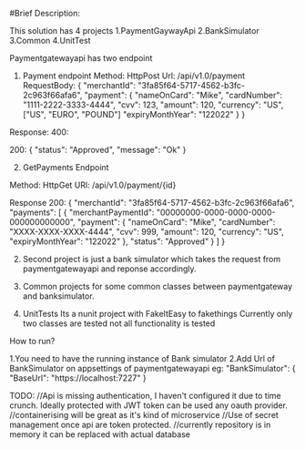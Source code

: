#Brief Description:

This solution has 4 projects
1.PaymentGaywayApi
2.BankSimulator
3.Common
4.UnitTest

Paymentgatewayapi has two endpoint
1) Payment endpoint 
Method:  HttpPost
Url: <BaseUrl>/api/v1.0/payment
RequestBody:
{
  "merchantId": "3fa85f64-5717-4562-b3fc-2c963f66afa6",
  "payment": {
    "nameOnCard": "Mike",
    "cardNumber": "1111-2222-3333-4444", 
    "cvv": 123, 
    "amount": 120,
    "currency": "US", ["US", "EURO", "POUND"]
    "expiryMonthYear": "122022"
  }
}

Response:
400:

200:
{
  "status": "Approved",
  "message": "Ok"
}

2) GetPayments Endpoint

Method: HttpGet
URl: <BaseUrl>/api/v1.0/payment/{id}

Response 200:
{
  "merchantId": "3fa85f64-5717-4562-b3fc-2c963f66afa6",
  "payments": [
    {
      "merchantPaymentId": "00000000-0000-0000-0000-000000000000",
      "payment": {
        "nameOnCard": "Mike",
        "cardNumber": "XXXX-XXXX-XXXX-4444",
        "cvv": 999,
        "amount": 120,
        "currency": "US",
        "expiryMonthYear": "122022"
      },
      "status": "Approved"
    }
  ]
}

2) Second project is just a bank simulator which takes the request from paymentgatewayapi and reponse accordingly.

3) Common projects for some common classes between paymentgateway and banksimulator.

4) UnitTests
Its a nunit project with FakeItEasy to fakethings
Currently only two classes are tested not all functionality is tested

How to run?

1.You need to have the running instance of Bank simulator
2.Add Url of BankSimulator on appsettings of paymentgatewayapi
eg: 
  "BankSimulator": {
    "BaseUrl": "https://localhost:7227"
  }

TODO:
//Api is missing authentication, I haven't configured it due to time crunch.
Ideally protected with JWT token can be used any oauth provider.
//containerising will be great as it's kind of microservice
//Use of secret management once api are token protected.
//currently repository is in memory it can be replaced with actual database

	
